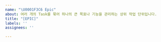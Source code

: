 ```yaml
---
name: "\U0001F3C6 Epic"
about: 여러 개의 Task를 묶어 하나의 큰 목표나 기능을 관리하는 상위 작업 단위입니다.
title: "[EPIC]"
labels: ''
assignees: ''

---
```



